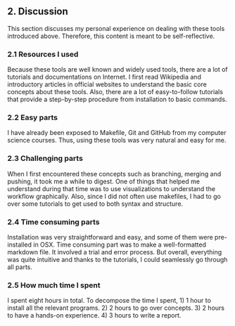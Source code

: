 ## 2. Discussion
This section discusses my personal experience on dealing with these tools introduced above. Therefore, this content is meant to be self-reflective.

### 2.1 Resources I used
Because these tools are well known and widely used tools, there are a lot of tutorials and documentations on Internet. I first read Wikipedia and introductory articles in official websites to understand the basic core concepts about these tools. Also, there are a lot of easy-to-follow tutorials that provide a step-by-step procedure from installation to basic commands. 

### 2.2 Easy parts
I have already been exposed to Makefile, Git and GitHub from my computer science courses. Thus, using these tools was very natural and easy for me. 

### 2.3 Challenging parts
When I first encountered these concepts such as branching, merging and pushing, it took me a while to digest. One of things that helped me understand during that time was to use visualizations to understand the workflow graphically. Also, since I did not often use makefiles, I had to go over some tutorials to get used to both syntax and structure.

### 2.4 Time consuming parts
Installation was very straightforward and easy, and some of them were pre-installed in OSX. Time consuming part was to make a well-formatted markdown file. It involved a trial and error process. But overall, everything was quite intuitive and thanks to the tutorials, I could seamlessly go through all parts.

### 2.5 How much time I spent
I spent eight hours in total. To decompose the time I spent, 1) 1 hour to install all the relevant programs. 2) 2 hours to go over concepts. 3) 2 hours to have a hands-on experience. 4) 3 hours to write a report.
